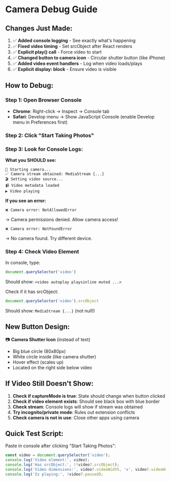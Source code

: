 # Camera Debug Guide

## Changes Just Made:

1. ✅ **Added console logging** - See exactly what's happening
2. ✅ **Fixed video timing** - Set srcObject after React renders
3. ✅ **Explicit play() call** - Force video to start
4. ✅ **Changed button to camera icon** - Circular shutter button (like iPhone)
5. ✅ **Added video event handlers** - Log when video loads/plays
6. ✅ **Explicit display: block** - Ensure video is visible

## How to Debug:

### Step 1: Open Browser Console
- **Chrome**: Right-click → Inspect → Console tab
- **Safari**: Develop menu → Show JavaScript Console (enable Develop menu in Preferences first)

### Step 2: Click "Start Taking Photos"

### Step 3: Look for Console Logs:

**What you SHOULD see:**
```
🎥 Starting camera...
✅ Camera stream obtained: MediaStream {...}
🎬 Setting video source...
📹 Video metadata loaded
▶️ Video playing
```

**If you see an error:**
```
❌ Camera error: NotAllowedError
```
→ Camera permissions denied. Allow camera access!

```
❌ Camera error: NotFoundError
```
→ No camera found. Try different device.

### Step 4: Check Video Element

In console, type:
```javascript
document.querySelector('video')
```

Should show: `<video autoplay playsinline muted ...>`

Check if it has srcObject:
```javascript
document.querySelector('video').srcObject
```

Should show: `MediaStream {...}` (not null!)

## New Button Design:

📷 **Camera Shutter Icon** (instead of text)
- Big blue circle (80x80px)
- White circle inside (like camera shutter)
- Hover effect (scales up)
- Located on the right side below video

## If Video Still Doesn't Show:

1. **Check if captureMode is true**: State should change when button clicked
2. **Check if video element exists**: Should see black box with blue border
3. **Check stream**: Console logs will show if stream was obtained
4. **Try incognito/private mode**: Rules out extension conflicts
5. **Check camera is not in use**: Close other apps using camera

## Quick Test Script:

Paste in console after clicking "Start Taking Photos":
```javascript
const video = document.querySelector('video');
console.log('Video element:', video);
console.log('Has srcObject:', !!video?.srcObject);
console.log('Video dimensions:', video?.videoWidth, 'x', video?.videoHeight);
console.log('Is playing:', !video?.paused);
```

